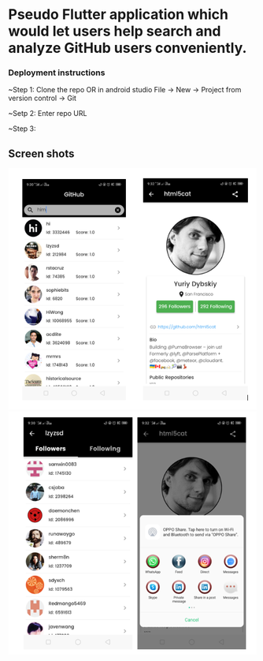 # Pseudo Flutter application which would let users help search and analyze GitHub users conveniently.

### Deployment instructions
~Step 1: Clone the repo OR in android studio File -> New -> Project from version control -> Git

~Setp 2: Enter repo URL

~Step 3: 

## Screen shots

![LCO Mascot](https://github.com/him123/nitorAssignment/blob/master/nitor_assignment/newss/12.PNG)
![LCO Mascot](https://github.com/him123/nitorAssignment/blob/master/nitor_assignment/newss/23.PNG)
